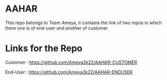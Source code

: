 # AAHAR
This repo belongs to Team Ameya, it contains the link of two repos in which there one is of end-user and another of customer.


# Links for the Repo

Customer : https://github.com/Ameya2k22/AAHAR-CUSTOMER

End-User : https://github.com/Ameya2k22/AAHAR-ENDUSER

